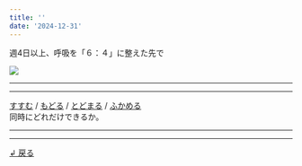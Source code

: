 ```yaml
---
title: ''
date: '2024-12-31'
---
```

週4日以上、呼吸を「６：４」に整えた先で

![](/images/3_d_00.jpg)
***
***
[すすむ](/posts/3-04-1a) / [もどる](/posts/3-04-1b) / [とどまる](/posts/3-04-1c) / [ふかめる](/posts/3-04-1d)  
同時にどれだけできるか。
***
***
[ ↲ 戻る ](/posts/3)
